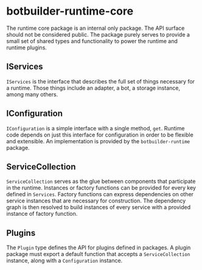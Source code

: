 # botbuilder-runtime-core

The runtime core package is an internal only package. The API surface should not be considered public. The package purely serves to provide a small set of shared types and functionality to power the runtime and runtime plugins.

## IServices

`IServices` is the interface that describes the full set of things necessary for a runtime. Those things include an adapter, a bot, a storage instance, among many others.

## IConfiguration

`IConfiguration` is a simple interface with a single method, `get`. Runtime code depends on just this interface for configuration in order to be flexible and extensible. An implementation is provided by the `botbuilder-runtime` package.

## ServiceCollection

`ServiceCollection` serves as the glue between components that participate in the runtime. Instances or factory functions can be provided for every key defined in `Services`. Factory functions can express dependencies on other service instances that are necessary for construction. The dependency graph is then resolved to build instances of every service with a provided instance of factory function.

## Plugins

The `Plugin` type defines the API for plugins defined in packages. A plugin package must export a default function that accepts a `ServiceCollection` instance, along with a `Configuration` instance.
